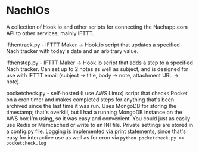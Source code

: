 # NachIOs
A collection of Hook.io and other scripts for connecting the Nachapp.com API to other services, mainly IFTTT.

ifthentrack.py - IFTTT Maker -> Hook.io script that updates a specified Nach tracker with today's date and an arbitrary value.

ifthenstep.py - IFTTT Maker -> Hook.io script that adds a step to a 
specified Nach tracker. Can set up to 2 notes as well as subject, and is designed for use with IFTTT email (subject -> title, body -> note, attachment URL -> note).

pocketcheck.py - self-hosted (I use AWS Linux) script that checks Pocket on 
a cron timer and makes completed steps for anything that's been archived 
since the last time it was run. Uses MongoDB for storing the timestamp; that's
 overkill, but I had a running MongoDB instance on the AWS box I'm using, so 
 it was easy and convenient. You could just as easily use Redis or Memcached
  or write to an INI file. Private settings are stored in a config.py file. 
  Logging is implemented via print statements, since that's easy for 
  interactive use as well as for cron via ```python pocketcheck.py >> 
  pocketcheck.log```